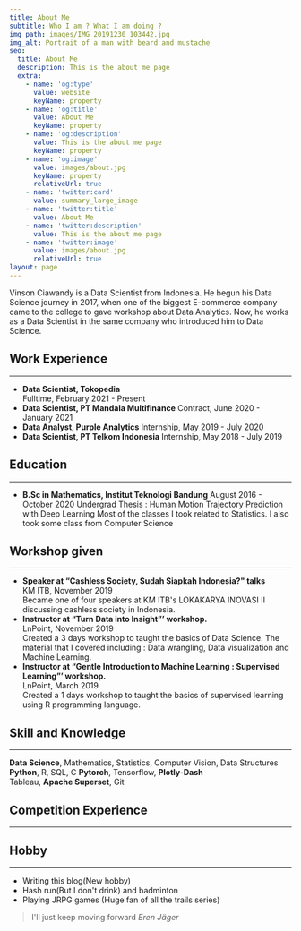 ```yaml
---
title: About Me
subtitle: Who I am ? What I am doing ?
img_path: images/IMG_20191230_103442.jpg
img_alt: Portrait of a man with beard and mustache
seo:
  title: About Me
  description: This is the about me page
  extra:
    - name: 'og:type'
      value: website
      keyName: property
    - name: 'og:title'
      value: About Me
      keyName: property
    - name: 'og:description'
      value: This is the about me page
      keyName: property
    - name: 'og:image'
      value: images/about.jpg
      keyName: property
      relativeUrl: true
    - name: 'twitter:card'
      value: summary_large_image
    - name: 'twitter:title'
      value: About Me
    - name: 'twitter:description'
      value: This is the about me page
    - name: 'twitter:image'
      value: images/about.jpg
      relativeUrl: true
layout: page
---
```

Vinson Ciawandy is a Data Scientist from Indonesia. He begun his Data Science journey in 2017, when one of the biggest E-commerce company came to the college to gave workshop about Data Analytics. Now, he works as a Data Scientist in the same company who introduced him to Data Science.

## Work Experience
---
- **Data Scientist, Tokopedia**  
Fulltime, February 2021 - Present
- **Data Scientist, PT Mandala Multifinance**
Contract, June 2020 - January 2021
- **Data Analyst, Purple Analytics**
Internship, May 2019 - July 2020
- **Data Scientist, PT Telkom Indonesia**
Internship, May 2018 - July 2019

## Education
---
- **B.Sc in Mathematics, Institut Teknologi Bandung**
August 2016 - October 2020
Undergrad Thesis : Human Motion Trajectory Prediction with Deep Learning
Most of the classes I took related to Statistics. I also took some class from Computer Science

## Workshop given
---
- **Speaker at “Cashless Society, Sudah Siapkah Indonesia?" talks**  
KM ITB, November 2019  
Became one of four speakers at KM ITB's LOKAKARYA INOVASI II discussing cashless society in
Indonesia.
- **Instructor at “Turn Data into Insight”’ workshop.**  
LnPoint, November 2019  
Created a 3 days workshop to taught the basics of Data Science. The material that I covered
including : Data wrangling, Data visualization and Machine Learning.
- **Instructor at “Gentle Introduction to Machine Learning : Supervised Learning”’ workshop.**  
LnPoint, March 2019  
Created a 1 days workshop to taught the basics of supervised learning using R programming
language.

## Skill and Knowledge
---
**Data Science**, Mathematics, Statistics, Computer Vision, Data Structures  
**Python**, R, SQL, C
**Pytorch**, Tensorflow, **Plotly-Dash**   
Tableau, **Apache Superset**, Git   

## Competition Experience
---


## Hobby
---
- Writing this blog(New hobby)
- Hash run(But I don't drink) and badminton
- Playing JRPG games (Huge fan of all the trails series)

> I'll just keep moving forward
<cite>Eren Jäger</cite>

